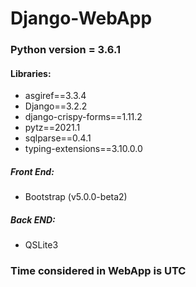 # Django-WebApp

### Python version = 3.6.1

#### Libraries:
 - asgiref==3.3.4
 - Django==3.2.2
 - django-crispy-forms==1.11.2
 - pytz==2021.1
 - sqlparse==0.4.1
 - typing-extensions==3.10.0.0

##### Front End:
 - Bootstrap (v5.0.0-beta2)
##### Back END:
 - QSLite3

### Time considered in WebApp is UTC
